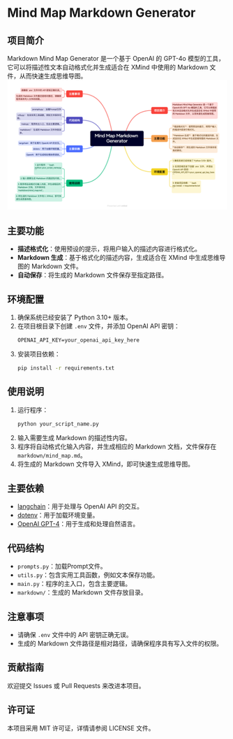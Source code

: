 
# Mind Map Markdown Generator

## 项目简介

Markdown Mind Map Generator 是一个基于 OpenAI 的 GPT-4o 模型的工具，它可以将描述性文本自动格式化并生成适合在 XMind 中使用的 Markdown 文件，从而快速生成思维导图。
![mind_map](assets/MindMapMarkdownGenerator.png)

## 主要功能

- **描述格式化**：使用预设的提示，将用户输入的描述内容进行格式化。
- **Markdown 生成**：基于格式化的描述内容，生成适合在 XMind 中生成思维导图的 Markdown 文件。
- **自动保存**：将生成的 Markdown 文件保存至指定路径。

## 环境配置

1. 确保系统已经安装了 Python 3.10+ 版本。
2. 在项目根目录下创建 `.env` 文件，并添加 OpenAI API 密钥：
    ```
    OPENAI_API_KEY=your_openai_api_key_here
    ```
3. 安装项目依赖：
    ```bash
    pip install -r requirements.txt
    ```

## 使用说明

1. 运行程序：
    ```bash
    python your_script_name.py
    ```
2. 输入需要生成 Markdown 的描述性内容。
3. 程序将自动格式化输入内容，并生成相应的 Markdown 文档，文件保存在 `markdown/mind_map.md`。
4. 将生成的 Markdown 文件导入 XMind，即可快速生成思维导图。

## 主要依赖

- [langchain](https://github.com/langchain-ai/langchain)：用于处理与 OpenAI API 的交互。
- [dotenv](https://github.com/theskumar/python-dotenv)：用于加载环境变量。
- [OpenAI GPT-4](https://openai.com/)：用于生成和处理自然语言。

## 代码结构

- `prompts.py`：加载Prompt文件。
- `utils.py`：包含实用工具函数，例如文本保存功能。
- `main.py`：程序的主入口，包含主要逻辑。
- `markdown/`：生成的 Markdown 文件存放目录。

## 注意事项

- 请确保 `.env` 文件中的 API 密钥正确无误。
- 生成的 Markdown 文件路径是相对路径，请确保程序具有写入文件的权限。

## 贡献指南

欢迎提交 Issues 或 Pull Requests 来改进本项目。

## 许可证

本项目采用 MIT 许可证，详情请参阅 LICENSE 文件。
